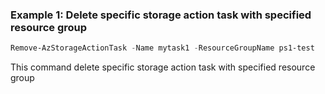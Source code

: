 ### Example 1: Delete specific storage action task with specified resource group
```powershell
Remove-AzStorageActionTask -Name mytask1 -ResourceGroupName ps1-test
```

This command delete specific storage action task with specified resource group